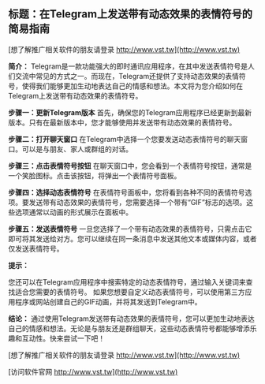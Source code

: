 ## **标题：在Telegram上发送带有动态效果的表情符号的简易指南**

[想了解推广相关软件的朋友请登录 http://www.vst.tw](http://www.vst.tw)

**简介：**
Telegram是一款功能强大的即时通讯应用程序，在其中发送表情符号是人们交流中常见的方式之一。而现在，Telegram还提供了支持动态效果的表情符号，使得我们能够更加生动地表达自己的情感和想法。本文将为您介绍如何在Telegram上发送带有动态效果的表情符号。

**步骤一：更新Telegram版本**
首先，确保您的Telegram应用程序已经更新到最新版本。只有在最新版本中，您才能够使用并发送带有动态效果的表情符号。

**步骤二：打开聊天窗口**
在Telegram中选择一个您要发送动态表情符号的聊天窗口。可以是与朋友、家人或群组的对话。

**步骤三：点击表情符号按钮**
在聊天窗口中，您会看到一个表情符号按钮，通常是一个笑脸图标。点击该按钮，将弹出一个表情符号面板。

**步骤四：选择动态表情符号**
在表情符号面板中，您将看到各种不同的表情符号选项。要发送带有动态效果的表情符号，您需要选择一个带有“GIF”标志的选项。这些选项通常以动画的形式展示在面板中。

**步骤五：发送表情符号**
一旦您选择了一个带有动态效果的表情符号，只需点击它即可将其发送给对方。您可以继续在同一条消息中发送其他文本或媒体内容，或者仅发送表情符号。

**提示：**

您还可以在Telegram应用程序中搜索特定的动态表情符号，通过输入关键词来查找适合您需要的表情符号。
如果您想要自定义动态表情符号，可以使用第三方应用程序或网站创建自己的GIF动画，并将其发送到Telegram中。

**结论：**
通过使用Telegram发送带有动态效果的表情符号，您可以更加生动地表达自己的情感和想法。无论是与朋友还是群组聊天，这些动态表情符号都能够增添乐趣和互动性。快来尝试一下吧！

[想了解推广相关软件的朋友请登录 http://www.vst.tw](http://www.vst.tw)


[访问软件官网 http://www.vst.tw](http://www.vst.tw)
